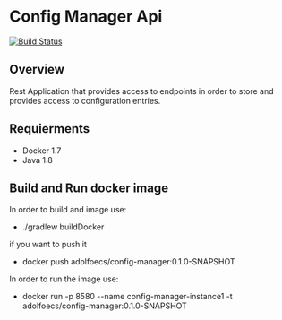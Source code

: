# Config Manager Api

[![Build Status](https://travis-ci.org/caelwinner/config-manager.svg?branch=master)](https://travis-ci.org/caelwinner/config-manager)

## Overview

Rest Application that provides access to endpoints in order to store and provides access to configuration entries.
 
## Requierments
- Docker 1.7
- Java 1.8

## Build and Run docker image

In order to build and image use:
- ./gradlew buildDocker

if you want to push it
- docker push adolfoecs/config-manager:0.1.0-SNAPSHOT

In order to run the image use:

- docker run -p 8580 --name config-manager-instance1 -t adolfoecs/config-manager:0.1.0-SNAPSHOT